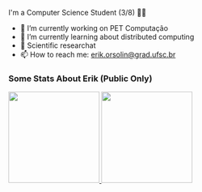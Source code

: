 


I'm a Computer Science Student (3/8)  👨‍💻 

- 🔭 I’m currently working on PET Computação  
- 🌱 I’m currently learning about distributed computing
- 🔎 Scientific researchat
- 📫 How to reach me: erik.orsolin@grad.ufsc.br

### Some Stats About Erik (Public Only)
 
 <div>
  <a href="https://github.com/erikorsolin">
  <img height="180em" src="https://github-readme-stats.vercel.app/api?username=erikorsolin&locale=pt-br&show_icons=true&theme=gotham&include_all_commits=true&count_private=true"/>
  </a>
  <a href="https://github.com/erikorsolin">
  <img height="180em" src="https://github-readme-stats.vercel.app/api/top-langs/?username=erikorsolin&locale=pt-br&layout=compact&langs_count=7&theme=gotham"/>
  </a>
</div>
  
  




